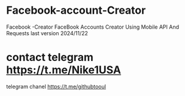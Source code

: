 # Facebook-account-Creator
Facebook -Creator  FaceBook Accounts Creator Using Mobile API And Requests last version 2024/11/22


# contact telegram https://t.me/Nike1USA

telegram chanel https://t.me/githubtooul
